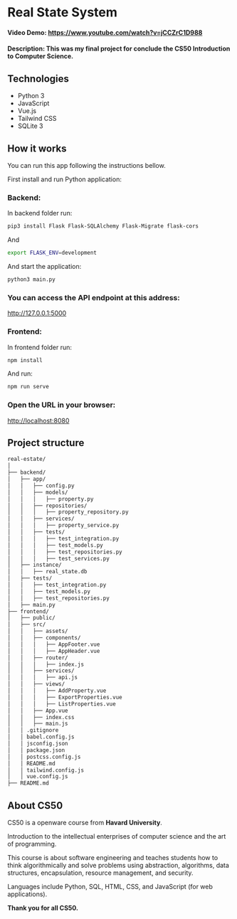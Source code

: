 # Real State System
#### Video Demo: <https://www.youtube.com/watch?v=jCCZrC1D988>
#### Description: This was my final project for conclude the CS50 Introduction to Computer Science.

## Technologies 
- Python 3
- JavaScript
- Vue.js
- Tailwind CSS
- SQLite 3

## How it works 

You can run this app following the instructions bellow. 

First install and run Python application: 

### Backend:
In backend folder run: 
```bash
pip3 install Flask Flask-SQLAlchemy Flask-Migrate flask-cors
```
And 

```bash
export FLASK_ENV=development
```
And start the application:

```bash
python3 main.py
```

### You can access the API endpoint at this address:
http://127.0.0.1:5000

### Frontend:
In frontend folder run: 
```bash
npm install
```

And run: 
```bash
npm run serve
```

### Open the URL in your browser:
<http://localhost:8080>

## Project structure 
```bash
real-estate/
│
├── backend/
│   ├── app/
│   │   ├── config.py
│   │   ├── models/
│   │   │   ├── property.py
│   │   ├── repositories/
│   │   │   ├── property_repository.py
│   │   ├── services/
│   │   │   ├── property_service.py
│   │   ├── tests/
│   │   │   ├── test_integration.py
│   │   │   ├── test_models.py
│   │   │   ├── test_repositories.py
│   │   │   ├── test_services.py
│   ├── instance/
│   │   ├── real_state.db
│   ├── tests/
│   │   ├── test_integration.py
│   │   ├── test_models.py
│   │   ├── test_repositories.py
│   ├── main.py
├── frontend/
│   ├── public/
│   ├── src/
│   │   ├── assets/
│   │   ├── components/
│   │   │   ├── AppFooter.vue
│   │   │   ├── AppHeader.vue
│   │   ├── router/
│   │   │   ├── index.js
│   │   ├── services/
│   │   │   ├── api.js
│   │   ├── views/
│   │   │   ├── AddProperty.vue
│   │   │   ├── ExportProperties.vue
│   │   │   ├── ListProperties.vue
│   │   ├── App.vue
│   │   ├── index.css
│   │   ├── main.js
│   │ .gitignore
│   │ babel.config.js
│   │ jsconfig.json
│   │ package.json
│   │ postcss.config.js
│   │ README.md
│   │ tailwind.config.js
│   │ vue.config.js
├── README.md
```

## About CS50
CS50 is a openware course from **Havard University**.

Introduction to the intellectual enterprises of computer science and the art of programming. 

This course is about software engineering and teaches students how to think algorithmically and solve problems using abstraction, algorithms, data structures, encapsulation, resource management, and security. 

Languages include Python, SQL, HTML, CSS, and JavaScript (for web applications).

**Thank you for all CS50.**
